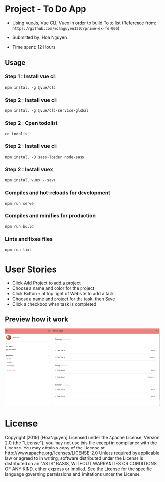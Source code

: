 # Project - To Do App
- Using VueJs, Vue CLI, Vuex in order to build To to list (Reference from: `https://github.com/hoanguyen1203/prime-ex-fe-006`)

- Submitted by: Hoa Nguyen
- Time spent: 12 Hours

## Usage
### Step 1 : Install vue cli
```
npm install -g @vue/cli
```
### Step 2 : Install vue cli
```
npm install -g @vue/cli-service-global
```

### Step 2 : Open todolist
```
cd todolist
```

### Step 2 : Install vue cli
```
npm install -D sass-loader node-sass
```

### Step 2 : Install vuex
```
npm install vuex --save
```

### Compiles and hot-reloads for development
```
npm run serve
```

### Compiles and minifies for production
```
npm run build
```

### Lints and fixes files
```
npm run lint
```

# User Stories
- Click Add Project to add a project
- Choose a name and color for the project
- Click Button `+` at top right of Website to add a task
- Choose a name and project for the task, then Save
- Click a checkbox when task is completed

## Preview how it work

![ToDoApp!](https://github.com/hoanguyen1203/prime-ex-fe-007/blob/master/todolist/src/assets/todolist.gif)


# License
Copyright [2019] [HoaNguyen] Licensed under the Apache License, Version 2.0 (the "License"); you may not use this file except in compliance with the License. You may obtain a copy of the License at http://www.apache.org/licenses/LICENSE-2.0 Unless required by applicable law or agreed to in writing, software distributed under the License is distributed on an "AS IS" BASIS, WITHOUT WARRANTIES OR CONDITIONS OF ANY KIND, either express or implied. See the License for the specific language governing permissions and limitations under the License.
